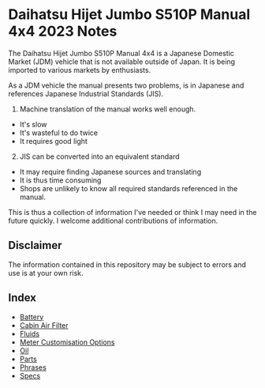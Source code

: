 # Daihatsu Hijet Jumbo S510P Manual 4x4 2023 Notes

The Daihatsu Hijet Jumbo S510P Manual 4x4 is a Japanese Domestic Market (JDM)
vehicle that is not available outside of Japan.  It is being imported to
various markets by enthusiasts.

As a JDM vehicle the manual presents two problems, is in Japanese and
references Japanese Industrial Standards (JIS).

1. Machine translation of the manual works well enough.
  * It's slow
  * It's wasteful to do twice
  * It requires good light
2. JIS can be converted into an equivalent standard
  * It may require finding Japanese sources and translating
  * It is thus time consuming
  * Shops are unlikely to know all required standards referenced in the manual.

This is thus a collection of information I've needed or think I may need in
the future quickly.  I welcome additional contributions of information.


## Disclaimer

The information contained in this repository may be subject to errors and
use is at your own risk.


## Index

* [Battery](/battery.md)
* [Cabin Air Filter](/cabin-air-filter.md)
* [Fluids](/fluids.md)
* [Meter Customisation Options](/meter-customisation-options.md)
* [Oil](/oil.md)
* [Parts](/parts.md)
* [Phrases](/phrases.md)
* [Specs](/specs.md)

